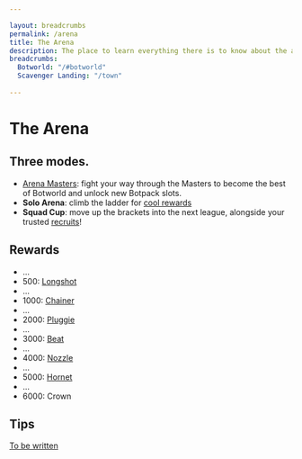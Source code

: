 ```yaml
---

layout: breadcrumbs
permalink: /arena
title: The Arena
description: The place to learn everything there is to know about the arena in Botworld Adventure!
breadcrumbs:
  Botworld: "/#botworld"
  Scavenger Landing: "/town"
  
---
```


# The Arena


<div markdown="1" class=" ghcms ghcms-intro">

## Three modes.

- [Arena Masters](/arena-masters): fight your way through the Masters to become the best of Botworld and unlock new Botpack slots.
- **Solo Arena**: climb the ladder for [cool rewards](#rewards)
- **Squad Cup**: move up the brackets into the next league, alongside your trusted [recruits](/contribute#tbw)!

</div>

## Rewards

<div markdown="1" class=" ghcms ghcms-rewards">

- ...
- 500: [Longshot](/longshot)
- ...
- 1000: [Chainer](/chainer)
- ...
- 2000: [Pluggie](/pluggie)
- ...
- 3000: [Beat](/beat)
- ...
- 4000: [Nozzle](/nozzle)
- ...
- 5000: [Hornet](/hornet)
- ...
- 6000: Crown

</div>


<div markdown="1" class=" ghcms ghcms-tips">

## Tips

[To be written](/contribute#tbw)

</div>
